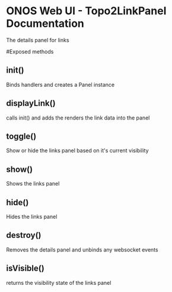 ONOS Web UI - Topo2LinkPanel Documentation
====================================

The details panel for links

#Exposed methods

## init()
Binds handlers and creates a Panel instance

## displayLink()
calls init() and adds the renders the link data into the panel

## toggle()
Show or hide the links panel based on it's current visibility

## show()
Shows the links panel

## hide()
Hides the links panel

## destroy()
Removes the details panel and unbinds any websocket events

## isVisible()
returns the visibility state of the links panel